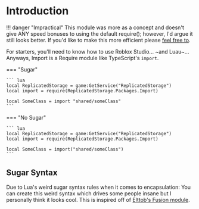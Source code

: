 # Introduction

!!! danger "Impractical"
    This module was more as a concept and doesn't give ANY speed bonuses to using the default require(); however, I'd argue it still looks better. If you'd like to make this more efficient please [feel free to](https://github.com/alexinite/WallyPackages/fork).

For starters, you'll need to know how to use Roblox Studio... ~and Luau~... Anyways, Import is a Require module like TypeScript's `import`.

=== "Sugar"

    ``` lua
    local ReplicatedStorage = game:GetService("ReplicatedStorage")
    local import = require(ReplicatedStorage.Packages.Import)

    local SomeClass = import "shared/someClass"
    ```

=== "No Sugar"

    ``` lua
    local ReplicatedStorage = game:GetService("ReplicatedStorage")
    local import = require(ReplicatedStorage.Packages.Import)

    local SomeClass = import("shared/someClass")
    ```

## Sugar Syntax

Due to Lua's weird sugar syntax rules when it comes to encapsulation: You can create this weird syntax which drives some people insane but I personally think it looks cool. This is inspired off of [Elttob's Fusion module](https://elttob.github.io/Fusion).